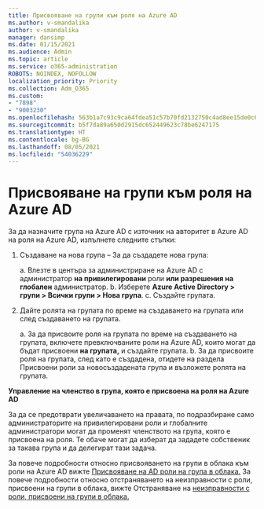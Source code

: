 ```yaml
---
title: Присвояване на групи към роля на Azure AD
ms.author: v-smandalika
author: v-smandalika
manager: dansimp
ms.date: 01/15/2021
ms.audience: Admin
ms.topic: article
ms.service: o365-administration
ROBOTS: NOINDEX, NOFOLLOW
localization_priority: Priority
ms.collection: Adm_O365
ms.custom:
- "7898"
- "9003230"
ms.openlocfilehash: 563b1a7c93c9ca64fdea51c57b70fd2132750c4ad8ee15de0c65c9668c9c3c56
ms.sourcegitcommit: b5f7da89a650d2915dc652449623c78be6247175
ms.translationtype: HT
ms.contentlocale: bg-BG
ms.lasthandoff: 08/05/2021
ms.locfileid: "54036229"
---
```

# <a name="assigning-groups-to-azure-ad-role"></a>Присвояване на групи към роля на Azure AD

За да назначите група на Azure AD с източник на авторитет в Azure AD на роля на Azure AD, изпълнете следните стъпки:

1. Създаване на нова група – За да създадете нова група:

    a. Влезте в центъра за администриране на Azure AD с администратор **на привилегировани** роли **или разрешения на глобален** администратор.
    b. Изберете **Azure Active Directory > групи > Всички групи > Нова група**.
    c. Създайте групата.

2. Дайте ролята на групата по време на създаването на групата или след създаването на групата.

    a. За да присвоите роля на групата по време на създаването на групата, включете превключваните роли на Azure AD, които могат да бъдат присвоени **на групата,** и създайте групата.
    b. За да присвоите роля на групата, след  като е създадена, отидете на раздела Присвоени роли за новосъздадената група и възложете ролята на групата.  

**Управление на членство в група, която е присвоена на роля на Azure AD**

За да се предотврати увеличаването на правата, по подразбиране само администраторите на привилегировани роли и глобалните администратори могат да променят членството на група, която е присвоена на роля. Те обаче могат да изберат да зададете собственик за такава група и да делегират тази задача.

За повече подробности относно присвояването на групи в облака към роли на Azure AD вижте [Присвояване на AD роли на група в облака.](https://docs.microsoft.com/azure/active-directory/roles/groups-concept) За повече подробности относно отстраняването на неизправности с роли, присвоени на групи в облака, вижте Отстраняване на [неизправности с роли, присвоени на групи в облака.](https://docs.microsoft.com/azure/active-directory/roles/groups-faq-troubleshooting)





